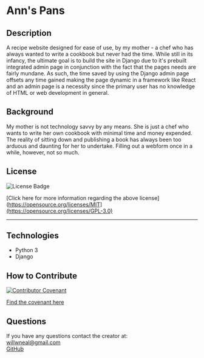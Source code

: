 # Ann's Pans

## Description
A recipe website designed for ease of use, by my mother - a chef who has always wanted to write a cookbook but never had the time. While still in its infancy, the ultimate goal is to build the site in Django due to it's prebuilt integrated admin page in conjunction with the fact that the pages needs are fairly mundane. As such, the time saved by using the Django admin page offsets any time gained making the page dynamic in a framework like React and an admin page is a necessity since the primary user has no knowledge of HTML or web development in general.  

## Background
My mother is not technology savvy by any means. She is just a chef who wants to write her own cookbook with minimal time and money expended. The reality of sitting down and publishing a book has always been too arduous and daunting for her to undertake. Filling out a webform once in a while, however, not so much. 

 ## License

  ![License Badge](https://img.shields.io/badge/license-GNU%20GPLv3-orange?style=plastic=appveyor?raw=true)
  <br>
  
  [Click here for more information regarding the above license](https://opensource.org/licenses/MIT](https://opensource.org/licenses/GPL-3.0)
    
  ---
    
  ## Technologies

  - Python 3
  - Django

  ## How to Contribute

  [![Contributor Covenant](https://img.shields.io/badge/Contributor%20Covenant-2.1-4baaaa.svg)](code_of_conduct.md)

  [Find the covenant here](https://www.contributor-covenant.org/version/2/1/code_of_conduct/code_of_conduct.txt)
  

  ## Questions
  
  If you have any questions contact the creator at:
  <br>
  [willwneal@gmail.com](mailto:willwneal@gmail.com)
  <br>
  [GitHub](https://github.com/Will-Neal)
